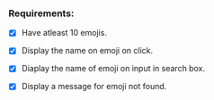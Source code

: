 ### Requirements: 
- [x] Have atleast 10 emojis.
- [x] Display the name on emoji on click.
- [x] Diaplay the name of emoji on input in search box.
- [x] Display a message for emoji not found.

